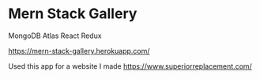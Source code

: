 # Mern Stack Gallery

MongoDB Atlas
React Redux

https://mern-stack-gallery.herokuapp.com/

Used this app for a website I made
https://www.superiorreplacement.com/
